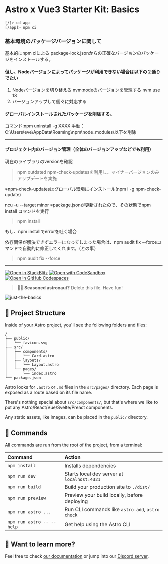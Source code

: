 # Astro x Vue3 Starter Kit: Basics


```sh
[/]> cd app
[/app]> npm ci
```
### 基本環境のパッケージバージョンに関して
基本的にnpm ciによる package-lock.jsonからの正確なバージョンのパッケージをインストールする。

#### 但し、Nodeバージョンによってパッケージが利用できない場合は以下の２通りでたい

1. Nodeバージョンを切り替える
   nvm:nodeのバージョンを管理する
   nvm use 18
2. バージョンアップして個々に対応する

#### グローバルインストールされたパッケージを削除する。

コマンド:npm uninstall -g XXXX
手動：C:\Users\eve\AppData\Roaming\npm\node_modules/以下を削除

---

#### プロジェクト内のバージョン管理（全体のバージョンアップなどでも利用）


現在のライブラリのversionを確認

> npm outdated
> npm-check-updatesを利用し、マイナーバージョンのみアップデートを実施

※npm-check-updatesはグローバル環境にインストール(npm i -g npm-check-update)

ncu -u --target minor
※package.jsonが更新されたので、その状態でnpm install コマンドを実行
> npm install

もし、npm installでerrorを吐く場合

依存関係が解決できずエラーになってしまった場合は、npm audit fix --forceコマンドで自動的に修正してくれます。（との事）
> npm audit fix --force

---

[![Open in StackBlitz](https://developer.stackblitz.com/img/open_in_stackblitz.svg)](https://stackblitz.com/github/withastro/astro/tree/latest/examples/basics)
[![Open with CodeSandbox](https://assets.codesandbox.io/github/button-edit-lime.svg)](https://codesandbox.io/p/sandbox/github/withastro/astro/tree/latest/examples/basics)
[![Open in GitHub Codespaces](https://github.com/codespaces/badge.svg)](https://codespaces.new/withastro/astro?devcontainer_path=.devcontainer/basics/devcontainer.json)

> 🧑‍🚀 **Seasoned astronaut?** Delete this file. Have fun!

![just-the-basics](https://github.com/withastro/astro/assets/2244813/a0a5533c-a856-4198-8470-2d67b1d7c554)

## 🚀 Project Structure

Inside of your Astro project, you'll see the following folders and files:

```text
/
├── public/
│   └── favicon.svg
├── src/
│   ├── components/
│   │   └── Card.astro
│   ├── layouts/
│   │   └── Layout.astro
│   └── pages/
│       └── index.astro
└── package.json
```

Astro looks for `.astro` or `.md` files in the `src/pages/` directory. Each page is exposed as a route based on its file name.

There's nothing special about `src/components/`, but that's where we like to put any Astro/React/Vue/Svelte/Preact components.

Any static assets, like images, can be placed in the `public/` directory.

## 🧞 Commands

All commands are run from the root of the project, from a terminal:

| Command                   | Action                                           |
| :------------------------ | :----------------------------------------------- |
| `npm install`             | Installs dependencies                            |
| `npm run dev`             | Starts local dev server at `localhost:4321`      |
| `npm run build`           | Build your production site to `./dist/`          |
| `npm run preview`         | Preview your build locally, before deploying     |
| `npm run astro ...`       | Run CLI commands like `astro add`, `astro check` |
| `npm run astro -- --help` | Get help using the Astro CLI                     |

## 👀 Want to learn more?

Feel free to check [our documentation](https://docs.astro.build) or jump into our [Discord server](https://astro.build/chat).
